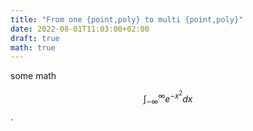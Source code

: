 ```yaml
---
title: "From one {point,poly} to multi {point,poly}"
date: 2022-08-01T11:03:00+02:00
draft: true
math: true
---
```


some math

$$\int_{-\infty}^{\infty} e^{-x^2} dx$$.
